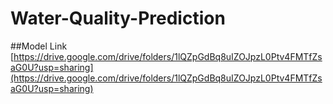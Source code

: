 # Water-Quality-Prediction
##Model Link
[https://drive.google.com/drive/folders/1lQZpGdBq8uIZOJpzL0Ptv4FMTfZsaG0U?usp=sharing](https://drive.google.com/drive/folders/1lQZpGdBq8uIZOJpzL0Ptv4FMTfZsaG0U?usp=sharing)
